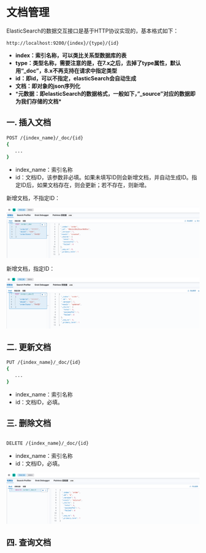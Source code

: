 # 文档管理

ElasticSearch的数据交互接口是基于HTTP协议实现的，基本格式如下：

```
http://localhost:9200/{index}/{type}/{id} 
```

- **index：索引名称，可以类比关系型数据库的表**
- **type：类型名称，需要注意的是，在7.x之后，去掉了type属性，默认用“_doc”，8.x不再支持在请求中指定类型**
- **id：即id，可以不指定，elasticSearch会自动生成**
- **文档：即对象的json序列化**
- ***元数据：即elasticSearch的数据格式，一般如下，”_source”对应的数据即为我们存储的文档\***

## 一. 插入文档

```bash
POST /{index_name}/_doc/{id}
{
   ...
}
```

- index_name：索引名称
- id：文档ID，该参数非必填。如果未填写ID则会新增文档，并自动生成ID。指定ID后，如果文档存在，则会更新；若不存在，则新增。

新增文档，不指定ID：

![](../images/6.png)

新增文档，指定ID：

![](../images/7.png)

## 二. 更新文档

```bash
PUT /{index_name}/_doc/{id}
{
   ...
}
```

- index_name：索引名称
- id：文档ID，必填。

## 三. 删除文档

## 

```bash
DELETE /{index_name}/_doc/{id}
```

- index_name：索引名称
- id：文档ID，必填。

![](../images/8.png)

## 四. 查询文档



